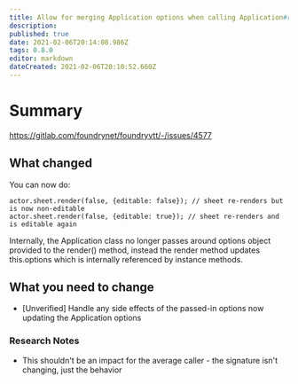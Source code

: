```yaml
---
title: Allow for merging Application options when calling Application#render(force, options) to conveniently assign or toggle application options when the interface is re-rendered.
description: 
published: true
date: 2021-02-06T20:14:08.986Z
tags: 0.8.0
editor: markdown
dateCreated: 2021-02-06T20:10:52.660Z
---
```


# Summary
https://gitlab.com/foundrynet/foundryvtt/-/issues/4577

## What changed

You can now do:
```
actor.sheet.render(false, {editable: false}); // sheet re-renders but is now non-editable
actor.sheet.render(false, {editable: true}); // sheet re-renders and is editable again
```

Internally, the Application class no longer passes around options object provided to the render() method, instead the render method updates this.options which is internally referenced by instance methods.

## What you need to change

* [Unverified] Handle any side effects of the passed-in options now updating the Application options

### Research Notes

* This shouldn't be an impact for the average caller - the signature isn't changing, just the behavior